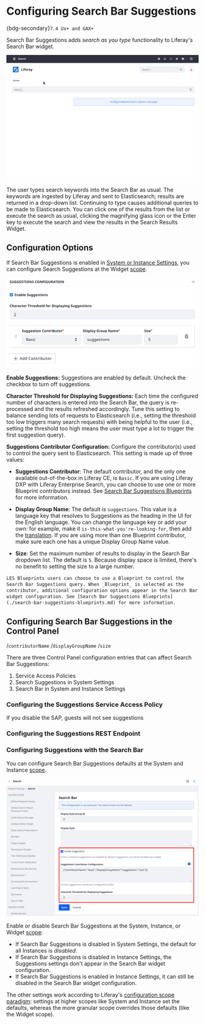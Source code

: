 # Configuring Search Bar Suggestions

{bdg-secondary}`7.4 Ux+ and GAX+`

Search Bar Suggestions adds _search as you type_ functionality to Liferay's Search Bar widget. 

![Select a result from the drop-down list or execute a search as usual.](./configuring-search-bar-suggestions/images/01.gif)

The user types search keywords into the Search Bar as usual. The keywords are ingested by Liferay and sent to Elasticsearch; results are returned in a drop-down list. Continuing to type causes additional queries to be made to Elasticsearch. You can click one of the results from the list or execute the search as usual, clicking the magnifying glass icon or the Enter key to execute the search and view the results in the Search Results Widget.

## Configuration Options

If Search Bar Suggestions is enabled in [System or Instance Settings](#search-bar-suggestions-configuration-scope), you can configure Search Suggestions at the Widget [scope](../../../system-administration/configuring-liferay/understanding-configuration-scope.md).

![Use the Suggestions Configuration of the Search Bar widget's configuration screen.](./configuring-search-bar-suggestions/images/02.png)

**Enable Suggestions:** Suggestions are enabled by default. Uncheck the checkbox to turn off suggestions.

**Character Threshold for Displaying Suggestions:** Each time the configured number of characters is entered into the Search Bar, the query is re-processed and the results refreshed accordingly. Tune this setting to balance sending lots of requests to Elasticsearch (i.e., setting the threshold too low triggers many search requests) with being helpful to the user (i.e., setting the threshold too high means the user must type a lot to trigger the first suggestion query).

**Suggestions Contributor Configuration:** Configure the contributor(s) used to control the query sent to Elasticsearch. This setting is made up of three values:

* **Suggestions Contributor**: The default contributor, and the only one available out-of-the-box in Liferay CE, is `Basic`. If you are using Liferay DXP with Liferay Enterprise Search, you can choose to use one or more Blueprint contributors instead. See [Search Bar Suggestions Blueprints](./search-bar-suggestions-blueprints.md) for more information.

* **Display Group Name**: The default is `suggestions`. This value is a language key that resolves to Suggestions as the heading in the UI for the English language. You can change the language key or add your own: for example, make it `is-this-what-you're-looking-for`, then add the [translation](../../../system-administration/configuring-liferay/changing-language-translations.md#adding-a-language-key-and-translation). If you are using more than one Blueprint contributor, make sure each one has a unique Display Group Name value.

* **Size**: Set the maximum number of results to display in the Search Bar dropdown list. The default is `5`. Because display space is limited, there's no benefit to setting the size to a large number.

```{tip}
LES Blueprints users can choose to use a Blueprint to control the Search Bar Suggestions query. When _Blueprint_ is selected as the contributor, additional configuration options appear in the Search Bar widget configuration. See [Search Bar Suggestions Blueprints](./search-bar-suggestions-blueprints.md) for more information.
```

## Configuring Search Bar Suggestions in the Control Panel

/`contributorName`
/`displayGroupName`
/`size`

There are three Control Panel configuration entries that can affect Search Bar Suggestions:

1. Service Access Policies
1. Search Suggestions in System Settings
1. Search Bar in System and Instance Settings

### Configuring the Suggestions Service Access Policy

If you disable the SAP, guests will not see suggestions

### Configuring the Suggestions REST Endpoint 

### Configuring Suggestions with the Search Bar

You can configure Search Bar Suggestions defaults at the System and Instance [scope](../../../system-administration/configuring-liferay/understanding-configuration-scope.md).

![Configure Search Bar Suggestions at the Instance or System scope.](./configuring-search-bar-suggestions/images/03.png)

Enable or disable Search Bar Suggestions at the System, Instance, or Widget [scope](../../../system-administration/configuring-liferay/understanding-configuration-scope.md):

* If Search Bar Suggestions is disabled in System Settings, the default for all Instances is _disabled_. 
* If Search Bar Suggestions is disabled in Instance Settings, the Suggestions settings don't appear in the Search Bar widget configuration.
* If Search Bar Suggestions is enabled in Instance Settings, it can still be disabled in the Search Bar widget configuration.

The other settings work according to Liferay's [configuration scope paradigm](../../../system-administration/configuring-liferay/understanding-configuration-scope.md): settings at higher scopes like System and Instance set the defaults, whereas the more granular scope overrides those defaults (like the Widget scope).
